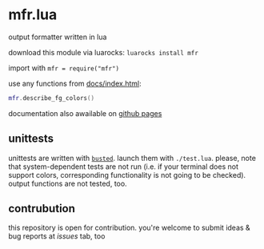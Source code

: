 # mfr.lua

output formatter written in lua

download this module via luarocks: `luarocks install mfr`

import with `mfr = require("mfr")`

use any functions from [docs/index.html](docs/index.html):
```lua
mfr.describe_fg_colors()
```

documentation also awailable on [github pages](https://mb6ockatf.github.io/mfr.lua/)

## unittests

unittests are written with [`busted`](https://github.com/lunarmodules/busted).
launch them with `./test.lua`. please, note that system-dependent tests are
not run (i.e. if your terminal does not support colors, corresponding 
functionality is not going to be checked). output functions are not tested,
too.

## contrubution

this repository is open for contribution. you're welcome to submit ideas & bug
reports at *issues* tab, too
